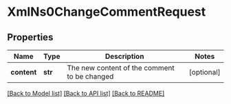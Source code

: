 # XmlNs0ChangeCommentRequest

## Properties
Name | Type | Description | Notes
------------ | ------------- | ------------- | -------------
**content** | **str** | The new content of the comment to be changed | [optional] 

[[Back to Model list]](../README.md#documentation-for-models) [[Back to API list]](../README.md#documentation-for-api-endpoints) [[Back to README]](../README.md)


